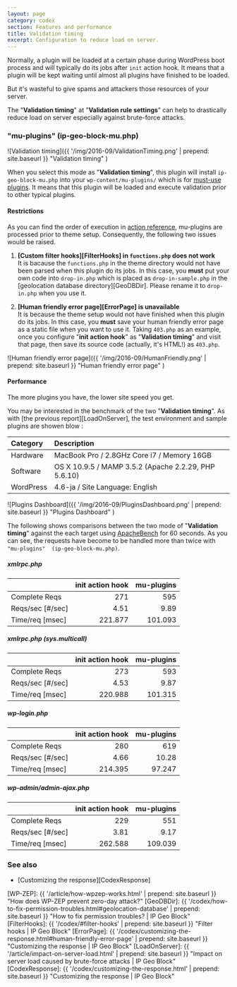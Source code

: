 ```yaml
---
layout: page
category: codex
section: Features and performance
title: Validation timing
excerpt: Configuration to reduce load on server.
---
```


Normally, a plugin will be loaded at a certain phase during WordPress boot 
process and will typically do its jobs after `init` action hook. It means 
that a plugin will be kept waiting until almost all plugins have finished to 
be loaded.

But it's wasteful to give spams and attackers those resources of your server.

The "**Validation timing**" at "**Validation rule settings**" can help to 
drastically reduce load on server especially against brute-force attacks.

<!--more-->

### "mu-plugins" (ip-geo-block-mu.php) ###

![Validation timing]({{ '/img/2016-09/ValidationTiming.png' | prepend: site.baseurl }}
 "Validation timing"
)

When you select this mode as "**Validation timing**", this plugin will install 
`ip-geo-block-mu.php` into your `wp-content/mu-plugins/` which is for 
[must-use plugins][MU-plugins]. It means that this plugin will be loaded and 
execute validation prior to other typical plugins.

#### Restrictions ####

As you can find the order of execution in [action reference][ActionHook], 
mu-plugins are processed prior to theme setup. Consequently, the following 
two issues would be raised.

1. **[Custom filter hooks][FilterHooks] in `functions.php` does not work**  
   It is bacause the `functions.php` in the theme directory would not have been
   parsed when this plugin do its jobs. In this case, you **must** put your own
   code into `drop-in.php` which is placed as `drop-in-sample.php` in the 
   [geolocation database directory][GeoDBDir]. Please rename it to `drop-in.php`
   when you use it.

2. **[Human friendly error page][ErrorPage] is unavailable**  
   It is because the theme setup would not have finished when this plugin do 
   its jobs. In this case, you **must** save your human friendly error page as 
   a static file when you want to use it. Taking `403.php` as an example, once 
   you configure "**init action hook**" as "**Validation timing**" and visit 
   that page, then save its source code (actually, it's HTML!) as `403.php`.

![Human friendly error page]({{ '/img/2016-09/HumanFriendly.png' | prepend: site.baseurl }}
 "Human friendly error page"
)

#### Performance ####

The more plugins you have, the lower site speed you get.

You may be interested in the benchmark of the two "**Validation timing**".
As with [the previous report][LoadOnServer], the test environment and sample 
plugins are showen blow :

| Category  | Description                                          |
|:----------|:-----------------------------------------------------|
| Hardware  | MacBook Pro / 2.8GHz Core i7 / Memory 16GB           |
| Software  | OS X 10.9.5 / MAMP 3.5.2 (Apache 2.2.29, PHP 5.6.10) |
| WordPress | 4.6-ja / Site Language: English                      |

![Plugins Dashboard]({{ '/img/2016-09/PluginsDashboard.png' | prepend: site.baseurl }}
 "Plugins Dashboard"
)

The following shows comparisons between the two mode of "**Validation timing**"
against the each target using [ApacheBench] for 60 seconds. As you can see, 
the requests have become to be handled more than twice with `"mu-plugins" 
(ip-geo-block-mu.php)`.

##### xmlrpc.php #####

|                   | init action hook | mu-plugins |
|:------------------|-----------------:|-----------:|
| Complete Reqs     |              271 |        595 |
| Reqs/sec [#/sec]  |             4.51 |       9.89 |
| Time/req [msec]   |          221.877 |    101.093 |

##### xmlrpc.php (sys.multicall) #####

|                   | init action hook | mu-plugins |
|:------------------|-----------------:|-----------:|
| Complete Reqs     |              273 |        593 |
| Reqs/sec [#/sec]  |             4.53 |       9.87 |
| Time/req [msec]   |          220.988 |    101.315 |

##### wp-login.php #####

|                   | init action hook | mu-plugins |
|:------------------|-----------------:|-----------:|
| Complete Reqs     |          280     |       619  |
| Reqs/sec [#/sec]  |          4.66    |     10.28  |
| Time/req [msec]   |          214.395 |    97.247  |

##### wp-admin/admin-ajax.php #####

|                   | init action hook | mu-plugins |
|:------------------|-----------------:|-----------:|
| Complete Reqs     |              229 |        551 |
| Reqs/sec [#/sec]  |             3.81 |       9.17 |
| Time/req [msec]   |          262.588 |    109.039 |

### See also ###

- [Customizing the response][CodexResponse]

[IP-Geo-Block]:  https://wordpress.org/plugins/ip-geo-block/ "WordPress › IP Geo Block « WordPress Plugins"
[ApacheBench]:   http://httpd.apache.org/docs/current/programs/ab.html "ab - Apache HTTP server benchmarking tool - Apache HTTP Server Version 2.4"
[MU-plugins]:    https://codex.wordpress.org/Must_Use_Plugins "Must Use Plugins &laquo; WordPress Codex"
[ActionHook]:    https://codex.wordpress.org/Plugin_API/Action_Reference "Plugin API/Action Reference &laquo; WordPress Codex"
[WP-ZEP]:        {{ '/article/how-wpzep-works.html'                                   | prepend: site.baseurl }} "How does WP-ZEP prevent zero-day attack?"
[GeoDBDir]:      {{ '/codex/how-to-fix-permission-troubles.html#geolocation-database' | prepend: site.baseurl }} "How to fix permission troubles? | IP Geo Block"
[FilterHooks]:   {{ '/codex/#filter-hooks'                                            | prepend: site.baseurl }} "Filter hooks | IP Geo Block"
[ErrorPage]:     {{ '/codex/customizing-the-response.html#human-friendly-error-page'  | prepend: site.baseurl }} "Customizing the response | IP Geo Block"
[LoadOnServer]:  {{ '/article/impact-on-server-load.html'                             | prepend: site.baseurl }} "Impact on server load caused by brute-force attacks | IP Geo Block"
[CodexResponse]: {{ '/codex/customizing-the-response.html'                            | prepend: site.baseurl }} "Customizing the response | IP Geo Block"
